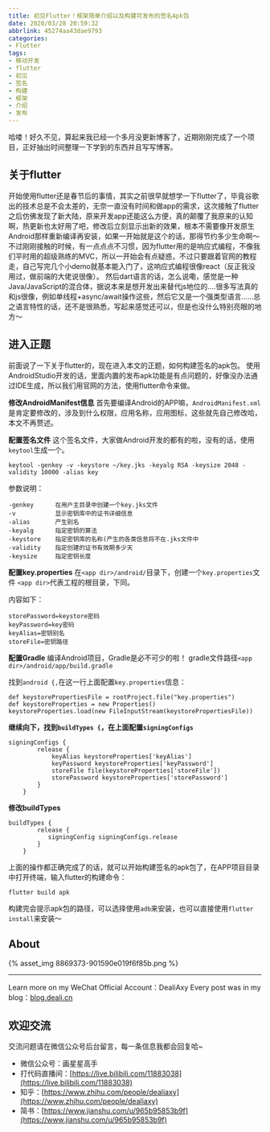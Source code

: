 ```yaml
---
title: 初见Flutter！框架简单介绍以及构建可发布的签名Apk包
date: 2020/03/28 20:59:32
abbrlink: 45274aa43dae9793
categories:
- Flutter
tags:
- 移动开发
- flutter
- 初见
- 签名
- 构建
- 框架
- 介绍
- 发布
---
```

哈喽！好久不见，算起来我已经一个多月没更新博客了，近期刚刚完成了一个项目，正好抽出时间整理一下学到的东西并且写写博客。

## 关于flutter
开始使用flutter还是春节后的事情，其实之前很早就想学一下flutter了，毕竟谷歌出的技术总是不会太差的，无奈一直没有时间和做app的需求，这次接触了flutter之后仿佛发现了新大陆，原来开发app还能这么方便，真的颠覆了我原来的认知啊，热更新也太好用了吧，修改后立刻显示出新的效果，根本不需要像开发原生Android那样重新编译再安装，如果一开始就是这个的话，那得节约多少生命啊～
不过刚刚接触的时候，有一点点点不习惯，因为flutter用的是响应式编程，不像我们平时用的超级熟练的MVC，所以一开始会有点疑惑，不过只要跟着官网的教程走，自己写完几个小demo就基本能入门了，这响应式编程很像react（反正我没用过，做前端的大佬说很像）。
然后dart语言的话，怎么说嘞，感觉是一种Java/JavaScript的混合体，据说本来是想开发出来替代js地位的....很多写法真的和js很像，例如单线程+async/await操作这些，然后它又是一个强类型语言......总之语言特性的话，还不是很熟悉，写起来感觉还可以，但是也没什么特别亮眼的地方～

## 进入正题
前面说了一下关于flutter的，现在进入本文的正题，如何构建签名的apk包。
使用AndroidStudio开发的话，里面内置的发布apk功能是有点问题的，好像没办法通过IDE生成，所以我们用官网的方法，使用flutter命令来做。

**修改AndroidManifest信息**
首先要编译Android的APP嘛，`AndroidManifest.xml`是肯定要修改的，涉及到什么权限，应用名称，应用图标，这些就先自己修改哈，本文不再赘述。

**配置签名文件**
这个签名文件，大家做Android开发的都有的啦，没有的话，使用`keytool`生成一个。
```
keytool -genkey -v -keystore ~/key.jks -keyalg RSA -keysize 2048 -validity 10000 -alias key
```
参数说明：
```
-genkey      在用户主目录中创建一个key.jks文件
-v           显示密钥库中的证书详细信息
-alias       产生别名
-keyalg      指定密钥的算法  
-keystore    指定密钥库的名称(产生的各类信息将不在.jks文件中
-validity    指定创建的证书有效期多少天
-keysize     指定密钥长度
```

**配置key.properties**
在`<app dir>/android/`目录下，创建一个`key.properties`文件
`<app dir>`代表工程的根目录，下同。

内容如下：
```
storePassword=keystore密码
keyPassword=key密码
keyAlias=密钥别名
storeFile=密钥路径
```

**配置Gradle**
编译Android项目，Gradle是必不可少的啦！
gradle文件路径`<app dir>/android/app/build.gradle`

找到`android {,`在这一行上面配置`key.properties`信息：
```
def keystorePropertiesFile = rootProject.file("key.properties")
def keystoreProperties = new Properties()
keystoreProperties.load(new FileInputStream(keystorePropertiesFile))
```

**继续向下，找到`buildTypes {`，在上面配置`signingConfigs`**
```
signingConfigs {
        release {
            keyAlias keystoreProperties['keyAlias']
            keyPassword keystoreProperties['keyPassword']
            storeFile file(keystoreProperties['storeFile'])
            storePassword keystoreProperties['storePassword']
        }
    }
```

**修改buildTypes**
```
buildTypes {
        release {
           signingConfig signingConfigs.release
        }
    }
```

上面的操作都正确完成了的话，就可以开始构建签名的apk包了，在APP项目目录中打开终端，输入flutter的构建命令：
```
flutter build apk
```
构建完会提示apk包的路径，可以选择使用`adb`来安装，也可以直接使用`flutter install`来安装～

## About
{% asset_img 8869373-901590e019f6f85b.png %}

---------------
Learn more on my WeChat Official Account：DealiAxy
Every post was in my blog：[blog.deali.cn](http://blog.deali.cn)

## 欢迎交流
交流问题请在微信公众号后台留言，每一条信息我都会回复哈~
- 微信公众号：画星星高手
- 打代码直播间：[https://live.bilibili.com/11883038](https://live.bilibili.com/11883038)
- 知乎：[https://www.zhihu.com/people/dealiaxy](https://www.zhihu.com/people/dealiaxy)
- 简书：[https://www.jianshu.com/u/965b95853b9f](https://www.jianshu.com/u/965b95853b9f)
